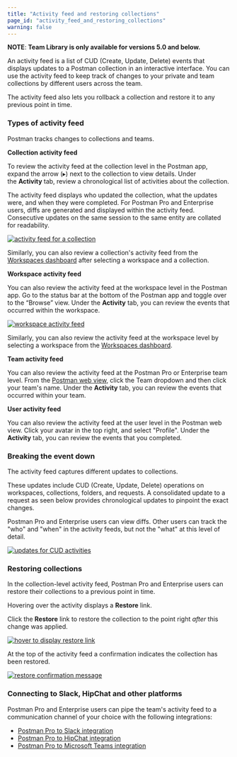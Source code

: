 ```yaml
---
title: "Activity feed and restoring collections"
page_id: "activity_feed_and_restoring_collections"
warning: false
---
```


**NOTE**: **Team Library is only available for versions 5.0 and below.**

An activity feed is a list of CUD (Create, Update, Delete) events that displays updates to a Postman collection in an interactive interface. You can use the activity feed to keep track of changes to your private and team collections by different users across the team. 

The activity feed also lets you rollback a collection and restore it to any previous point in time. 

### Types of activity feed

Postman tracks changes to collections and teams.

**Collection activity feed**

To review the activity feed at the collection level in the Postman app, expand the arrow (&#9656;) next to the collection to view details. Under the **Activity** tab, review a chronological list of activities about the collection. 

The activity feed displays who updated the collection, what the updates were, and when they were completed. For Postman Pro and Enterprise users, diffs are generated and displayed within the activity feed. Consecutive updates on the same session to the same entity are collated for readability.

[![activity feed for a collection](https://s3.amazonaws.com/postman-static-getpostman-com/postman-docs/teamlib-activity-feed.png)](https://s3.amazonaws.com/postman-static-getpostman-com/postman-docs/teamlib-activity-feed.png)

Similarly, you can also review a collection's activity feed from the [Workspaces dashboard](https://app.getpostman.com/dashboard) after selecting a workspace and a collection.

**Workspace activity feed**

You can also review the activity feed at the workspace level in the Postman app. Go to the status bar at the bottom of the Postman app and toggle over to the “Browse” view. Under the **Activity** tab, you can review the events that occurred within the workspace.

[![workspace activity feed](https://s3.amazonaws.com/postman-static-getpostman-com/postman-docs/workspace-activity-feed.png)](https://s3.amazonaws.com/postman-static-getpostman-com/postman-docs/workspace-activity-feed.png)

Similarly, you can also review the activity feed at the workspace level by selecting a workspace from the [Workspaces dashboard](https://app.getpostman.com/dashboard).

**Team activity feed**

You can also review the activity feed at the Postman Pro or Enterprise team level. From the [Postman web view](https://app.getpostman.com), click the Team dropdown and then click your team's name. Under the **Activity** tab, you can review the events that occurred within your team.

**User activity feed**

You can also review the activity feed at the user level in the Postman web view. Click your avatar in the top right, and select "Profile". Under the **Activity** tab, you can review the events that you completed.

### Breaking the event down

The activity feed captures different updates to collections. 

These updates include CUD (Create, Update, Delete) operations on workspaces, collections, folders, and requests. A consolidated update to a request as seen below provides chronological updates to pinpoint the exact changes. 

Postman Pro and Enterprise users can view diffs. Other users can track the "who" and "when" in the activity feeds, but not the "what" at this level of detail. 

[![updates for CUD activities](https://s3.amazonaws.com/postman-static-getpostman-com/postman-docs/event-breakdown.png)](https://s3.amazonaws.com/postman-static-getpostman-com/postman-docs/event-breakdown.png)

### Restoring collections

In the collection-level activity feed, Postman Pro and Enterprise users can restore their collections to a previous point in time.

Hovering over the activity displays a **Restore** link. 

Click the **Restore** link to restore the collection to the point right _after_ this change was applied.

[![hover to display restore link](https://s3.amazonaws.com/postman-static-getpostman-com/postman-docs/restore-collections.png)](https://s3.amazonaws.com/postman-static-getpostman-com/postman-docs/restore-collections.png)

At the top of the activity feed a confirmation indicates the collection has been restored.

[![restore confirmation message](https://s3.amazonaws.com/postman-static-getpostman-com/postman-docs/58927426.png)](https://s3.amazonaws.com/postman-static-getpostman-com/postman-docs/58927426.png)

### Connecting to Slack, HipChat and other platforms

Postman Pro and Enterprise users can pipe the team's activity feed to a communication channel of your choice with the following integrations:

   *   [Postman Pro to Slack integration](/docs/v6/pro/integrations/slack)
   *   [Postman Pro to HipChat integration](/docs/v6/pro/integrations/hipchat)
   *   [Postman Pro to Microsoft Teams integration](/docs/v6/pro/integrations/microsoft_teams)  
